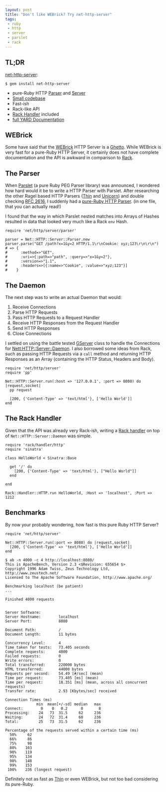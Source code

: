 ```yaml
---
layout: post
title: "Don't like WEBrick? Try net-http-server"
tags:
 - ruby
 - http
 - server
 - parslet
 - rack
---
```


## TL;DR

[net-http-server](http://github.com/postmodern/net-http-server):

    $ gem install net-http-server

* pure-Ruby HTTP [Parser](https://github.com/postmodern/net-http-server/blob/master/lib/net/http/server/parser.rb) and [Server](https://github.com/postmodern/net-http-server/blob/master/lib/net/http/server/daemon.rb)
* [Small codebase](https://github.com/postmodern/net-http-server/tree/master/lib)
* Fast-ish
* Rack-like API
* [Rack Handler](https://github.com/postmodern/net-http-server/blob/master/lib/rack/handler/http.rb) included
* [full YARD Documentation](http://rubydoc.info/gems/net-http-server/frames)

## WEBrick

Some have said that the [WEBrick](http://www.ruby-doc.org/stdlib/libdoc/webrick/rdoc/index.html)
HTTP Server is a [Ghetto](http://www.mikeperham.com/2010/11/22/the-ruby-stdlib-is-a-ghetto/).
While WEBrick is very fast for a pure-Ruby HTTP Server, it certainly does not
have complete documentation and the API is awkward in comparison to
[Rack](http://rack.rubyforge.org/).

## The Parser

When [Parslet](http://kschiess.github.com/parslet/)
(a pure Ruby PEG Parser library) was announced, I wondered how hard would it
be to write a HTTP Parser with Parslet. After researching the other
Ragel based HTTP Parsers ([Thin](https://github.com/macournoyer/thin/blob/master/ext/thin_parser/common.rl)
and [Unicorn](https://github.com/defunkt/unicorn/blob/master/ext/unicorn_http/unicorn_http_common.rl))
and double checking [RFC 2616](http://www.w3.org/Protocols/rfc2616/rfc2616.html),
I suddenly had a [pure-Ruby HTTP Parser](https://github.com/postmodern/net-http-server/blob/master/lib/net/http/server/parser.rb).
(in one file, that you can actually read!)

I found that the way in which Parslet nested matches into Arrays of Hashes
resulted in data that looked very much like a Rack `env` Hash.

    require 'net/http/server/parser'
    
    parser = Net::HTTP::Server::Parser.new
    parser.parse("GET /path?x=1&y=2 HTTP/1.1\r\nCookie: xyz;123\r\n\r\n")
    # => {
    #      :method=>"GET",
    #      :uri=>{:path=>"path", :query=>"x=1&y=2"},
    #      :version=>"1.1",
    #      :headers=>[{:name=>"Cookie", :value=>"xyz;123"}]
    #    }

## The Daemon

The next step was to write an actual Daemon that would:

1. Receive Connections
2. Parse HTTP Requests
3. Pass HTTP Requests to a Request Handler
4. Receive HTTP Responses from the Request Handler
5. Send HTTP Responses
6. Close Connections

I settled on using the battle tested [GServer](http://rubydoc.info/stdlib/gserver/1.9.2/frames)
class to handle the Connections for
[Nett:HTTP::Server::Daemon](https://github.com/postmodern/net-http-server/blob/master/lib/net/http/server/daemon.rb).
I also borrowed some ideas from Rack, such as passing
HTTP Requests via a `call` method and returning HTTP Responses as an Array
(containing the HTTP Status, Headers and Body).

    require 'net/http/server'
    require 'pp'
    
    Net::HTTP::Server.run(:host => '127.0.0.1', :port => 8080) do |request,socket|
      pp request

      [200, {'Content-Type' => 'text/html'}, ['Hello World']]
    end

## The Rack Handler

Given that the API was already very Rack-ish, writing a [Rack handler](https://github.com/postmodern/net-http-server/blob/master/lib/rack/handler/http.rb) on top of `Net::HTTP::Server::Daemon` was simple.

    require 'rack/handler/http'
    require 'sinatra'

    class HelloWorld < Sinatra::Base
    
      get '/' do
        [200, {'Content-Type' => 'text/html'}, ["Hello World"]]
      end

    end

    Rack::Handler::HTTP.run HelloWorld, :Host => 'localhost', :Port => 1212

## Benchmarks

By now your probably wondering, how fast is this pure Ruby HTTP Server?

    require 'net/http/server'
    
    Net::HTTP::Server.run(:port => 8080) do |request,socket|
      [200, {'Content-Type' => 'text/html'}, ['Hello World']]
    end

    $ ab -n 4000 -c 4 http://localhost:8080/
    This is ApacheBench, Version 2.3 <$Revision: 655654 $>
    Copyright 1996 Adam Twiss, Zeus Technology Ltd, http://www.zeustech.net/
    Licensed to The Apache Software Foundation, http://www.apache.org/
    
    Benchmarking localhost (be patient)
    ...
    
    Finished 4000 requests
    
    
    Server Software:        
    Server Hostname:        localhost
    Server Port:            8080
    
    Document Path:          /
    Document Length:        11 bytes
    
    Concurrency Level:      4
    Time taken for tests:   73.405 seconds
    Complete requests:      4000
    Failed requests:        0
    Write errors:           0
    Total transferred:      220000 bytes
    HTML transferred:       44000 bytes
    Requests per second:    54.49 [#/sec] (mean)
    Time per request:       73.405 [ms] (mean)
    Time per request:       18.351 [ms] (mean, across all concurrent requests)
    Transfer rate:          2.93 [Kbytes/sec] received
    
    Connection Times (ms)
                  min  mean[+/-sd] median   max
    Connect:        0    0   0.2      0       8
    Processing:    24   73  31.5     62     236
    Waiting:       24   72  31.4     60     236
    Total:         25   73  31.5     62     236
    
    Percentage of the requests served within a certain time (ms)
      50%     62
      66%     86
      75%     98
      80%    103
      90%    119
      95%    134
      98%    148
      99%    153
     100%    236 (longest request)

Definitely not as fast as [Thin](http://code.macournoyer.com/thin/) or even
WEBrick, but not too bad considering its pure-Ruby.
